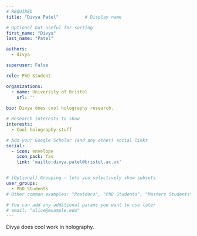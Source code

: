 ```yaml
---
# REQUIRED
title: "Divya Patel"          # Display name

# Optional but useful for sorting
first_name: "Divya"
last_name: "Patel"

authors:
  - divya

superuser: False

role: PhD Student

organizations:
  - name: University of Bristol
    url: ''
  
bio: Divya does cool holography research.

# Research interests to show
interests:
  - Cool holography stuff

# Add your Google Scholar (and any other) social links
social:
  - icon: envelope
    icon_pack: fas
    link: 'mailto:divya.patel@bristol.ac.uk'


# (Optional) Grouping – lets you selectively show subsets
user_groups:
  - PhD Students
# Other common examples: "Postdocs", "PhD Students", "Masters Students", "Alumni"

# You can add any additional params you want to use later
# email: "alice@example.edu"
---
```

Divya does cool work in holography.